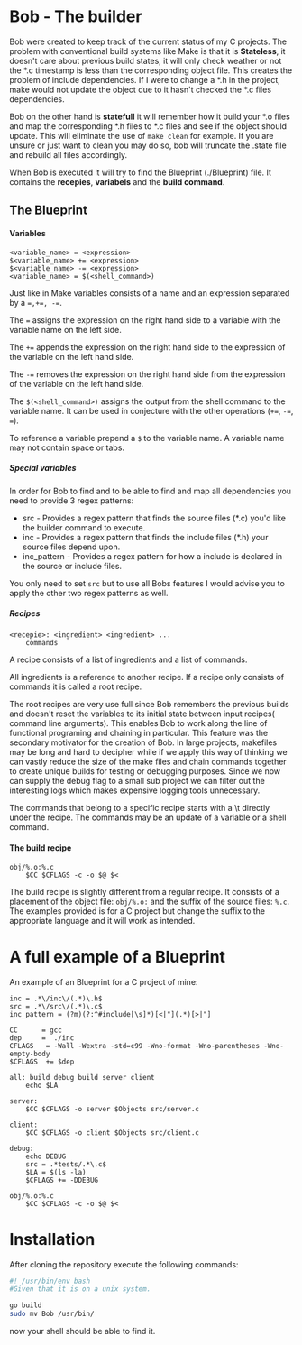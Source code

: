 # Bob - The builder

Bob were created to keep track of the current status of my C projects. 
The problem with conventional build systems like Make is that it is
**Stateless**, it doesn't care about previous build states, it will only check
weather or not the \*.c timestamp is less than the corresponding object file.
This creates the problem of include dependencies. If I were to change a \*.h in
the project, make would not update the object due to it hasn't checked the \*.c
files dependencies.

Bob on the other hand is **statefull** it will remember how it build your \*.o
files and map the corresponding \*.h files to \*.c files and see if the object
should update. This will eliminate the use of `make clean` for example. If you
are unsure or just want to clean you may do so, bob will truncate the .state
file and rebuild all files accordingly.

When Bob is executed it will try to find the Blueprint (./Blueprint) file. It
contains the **recepies**, **variabels** and the **build command**. 
## The Blueprint
#### Variables 
```make
<variable_name> = <expression>
$<variable_name> += <expression>
$<variable_name> -= <expression>
<variable_name> = $(<shell_command>)
```
Just like in Make variables consists of a name and an expression separated by a
``=,+=, -=``. 

The ``=`` assigns the expression on the right hand side to a variable with the
variable name on the left side.


The ``+=`` appends the expression on the right hand side to the expression of the
variable on the left hand side.


The ``-=`` removes the expression on the right hand side from the expression of the
variable on the left hand side.

The ``$(<shell_command>)`` assigns the output from the shell command to the
variable name. It can be used in conjecture with the other operations (``+=``,
``-=``, ``=``).

To reference a variable prepend a ``$`` to the variable name. A variable name
may not contain space or tabs.

##### Special variables
In order for Bob to find and to be able to find and map all dependencies you need
to provide 3 regex patterns:

* src - Provides a regex pattern that finds the source files (\*.c) you'd like the
  builder command to execute.
* inc - Provides a regex pattern that finds the include files (\*.h) your source
  files depend upon.
* inc\_pattern - Provides a regex pattern for how a include is declared in the
  source or include files.

You only need to set ``src`` but to use all Bobs features I would advise you to
apply the other two regex patterns as well. 
##### Recipes
```make
<recepie>: <ingredient> <ingredient> ...
	commands
```
A recipe consists of a list of ingredients and a list of commands. 

All ingredients is a reference to another recipe. If a recipe only consists of
commands it is called a root recipe. 


The root recipes are very use full since Bob remembers the previous builds and
doesn't reset the variables to its initial state between input recipes( command
line arguments). This enables Bob to work along the line of functional
programing and chaining in particular. This feature was the secondary motivator
for the creation of Bob. In large projects, makefiles may be long and
hard to decipher while if we apply this way of thinking we can vastly reduce the
size of the make files and chain commands together to create unique builds for
testing or debugging purposes. Since we now can supply the debug flag to a small
sub project we can filter out the interesting logs which makes expensive logging
tools unnecessary. 


The commands that belong to a specific recipe starts with a \t directly under
the recipe. The commands may be an update of a variable or a shell command.
#### The build recipe
```make
obj/%.o:%.c
	$CC $CFLAGS -c -o $@ $< 
```
The build recipe is slightly different from a regular recipe. It consists of a
placement of the object file: ``obj/%.o:`` and the suffix of the source files:
``%.c``. The examples provided is for a C project but change the suffix to the
appropriate language and it will work as intended. 

# A full example of a Blueprint
An example of an Blueprint for a C project of mine:
```
inc = .*\/inc\/(.*)\.h$
src = .*\/src\/(.*)\.c$
inc_pattern = (?m)(?:^#include[\s]*)[<|"](.*)[>|"]

CC      = gcc
dep     =  ./inc
CFLAGS   = -Wall -Wextra -std=c99 -Wno-format -Wno-parentheses -Wno-empty-body
$CFLAGS  += $dep

all: build debug build server client
	echo $LA

server:
	$CC $CFLAGS -o server $Objects src/server.c

client:
	$CC $CFLAGS -o client $Objects src/client.c

debug:
	echo DEBUG
	src = .*tests/.*\.c$
	$LA = $(ls -la)
	$CFLAGS += -DDEBUG

obj/%.o:%.c
	$CC $CFLAGS -c -o $@ $< 
```


# Installation
After cloning the repository execute the following commands:
```bash
#! /usr/bin/env bash
#Given that it is on a unix system. 

go build
sudo mv Bob /usr/bin/
```
now your shell should be able to find it.
